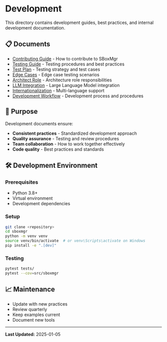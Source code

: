 # Development

This directory contains development guides, best practices, and internal development documentation.

## 📋 Documents

- [Contributing Guide](contributing.md) - How to contribute to SBoxMgr
- [Testing Guide](testing.md) - Testing procedures and best practices
- [Test Plan](testplan.md) - Testing strategy and test cases
- [Edge Cases](edge-cases.md) - Edge case testing scenarios
- [Architect Role](architect-role.md) - Architecture role responsibilities
- [LLM Integration](llm-integration.md) - Large Language Model integration
- [Internationalization](i18n.md) - Multi-language support
- [Development Workflow](workflow.md) - Development process and procedures

## 🎯 Purpose

Development documents ensure:
- **Consistent practices** - Standardized development approach
- **Quality assurance** - Testing and review procedures
- **Team collaboration** - How to work together effectively
- **Code quality** - Best practices and standards

## 🛠️ Development Environment

### Prerequisites
- Python 3.8+
- Virtual environment
- Development dependencies

### Setup
```bash
git clone <repository>
cd sboxmgr
python -m venv venv
source venv/bin/activate  # or venv\Scripts\activate on Windows
pip install -e ".[dev]"
```

### Testing
```bash
pytest tests/
pytest --cov=src/sboxmgr
```

## 📈 Maintenance

- Update with new practices
- Review quarterly
- Keep examples current
- Document new tools

---

**Last Updated:** 2025-01-05

